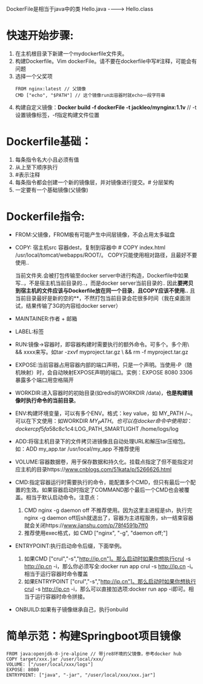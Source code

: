 DockerFile是相当于java中的类
Hello.java ----> Hello.class

# 快速开始步骤:
  1. 在主机根目录下新建一个mydockerfile文件夹。
  2. 构建Dockerfile。Vim dockerFile。请不要在dockerfile中写#注释，可能会有问题
  3. 选择一个父奖项
       ```
       FROM nginx:latest // 父镜像
       CMD ["echo", "$PATH"] // 这个镜像run出容器时就echo一段字符串
       ```
  4. 构建自定义镜像：**Docker build -f dockerFile -t jackleo/mynginx:1.1v**  // -t设置镜像标签，-f指定构建文件位置

# Dockerfile基础：
  1. 每条指令名大小且必须有值
  2. 从上至下顺序执行
  3. #表示注释
  4. 每条指令都会创建一个新的镜像层，并对镜像进行提交。# 分层架构
  5. 一定要有一个基础镜像(父镜像)

# Dockerfile指令:
- FROM:父镜像，FROM极有可能产生中间层镜像，不会占用太多磁盘
	
- COPY: 宿主机src 容器dest，复制到容器中 # COPY index.html /usr/local/tomcat/webapps/ROOT/。 COPY只能使用相对路径，且最好不要使用..
	
	当前文件夹.会被打包传输至docker server中进行构造，Dockerfile中如果写..，不是宿主机当前目录的..，而是docker server当前目录的..
	因此**要拷贝到宿主机的文件应该与Dockerfile放在同一个目录**，**且COPY应该不使用..**
	且当前目录最好是新的空的**，不然打包当前目录会花很多时间（我在桌面测试，结果传输了3G的内容给docker server）
	
- MAINTAINER:作者 + 邮箱

- LABEL:标签

- RUN:镜像->容器时，即容器构建时需要执行的额外命令。可多个。多个用\ && xxxx来写。如tar -zxvf myproject.tar.gz \ && rm -f myproject.tar.gz

- EXPOSE:当前容器占用容器内部的端口声明，只是一个声明。当使用-P（随机映射）时，会自动映射EXPOSE声明的端口。实例：EXPOSE 8080 3306 暴露多个端口用空格隔开

- WORKDIR:进入容器时的初始目录(如redis的WORKDIR /data)，**也是构建镜像时执行命令的当前目录**。

- ENV:构建环境变量，可以有多个ENV。格式：key value，如 MY_PATH /~。可以在下文使用：如WORKDIR $MY_PATH。也可以在docker命令中使用如：docker cp f5fa58c8c1c4:$LOG_PATH_SMARTLIGHT /home/logs/log
	
- ADD:将宿主机目录下的文件拷贝进镜像且自动处理URL和解压tar压缩包。如：ADD my_app.tar /usr/local/my_app 不推荐使用

- VOLUME:容器数据卷，用于保存数据和持久化。挂载点指定了但不能指定对应主机的目录https://www.cnblogs.com/51kata/p/5266626.html

- CMD:指定容器运行时需要执行的命令，能配置多个CMD，但只有最后一个配置的生效。如果容器启动时指定了COMMAND那个最后一个CMD也会被覆盖。相当于默认启动命令。注意点：
	1. CMD nginx -g daemon off 不推荐使用。因为这里主进程是sh，执行完nginx -g daemon off后sh就退出了，容器为主进程服务，sh一结束容器就会关闭https://www.jianshu.com/p/78f4591b7ff0
	2. 推荐使用exec格式，如 CMD ["nginx", "-g", "daemon off;"]

- ENTRYPOINT:执行启动命令后缀，下面举例。
  1. 如果CMD ["crul","-s","http://ip.cn"]。那么启动时如果你想执行crul -s http://ip.cn -i，那么你必须写全:docker run app crul -s http://ip.cn -i。相当于运行容器时命令覆盖
  2. 如果ENTRYPOINT ["crul","-s","http://ip.cn"]。那么启动时如果你想执行crul -s http://ip.cn -i，那么可以直接加选项:docker run app -i即可。相当于运行容器时命令拼接。

- ONBUILD:如果有子镜像继承自己，执行onbuild

# 简单示范：构建Springboot项目镜像
  ```
  FROM java:openjdk-8-jre-alpine // 带jre8环境的父镜像，参考docker hub
  COPY target/xxx.jar /user/local/xxx/
  VOLUME: ["/user/local/xxx/logs"]
  EXPOSE: 8080
  ENTRYPOINT: ["java", "-jar", "/user/local/xxx/xxx.jar"]
  ```

	
